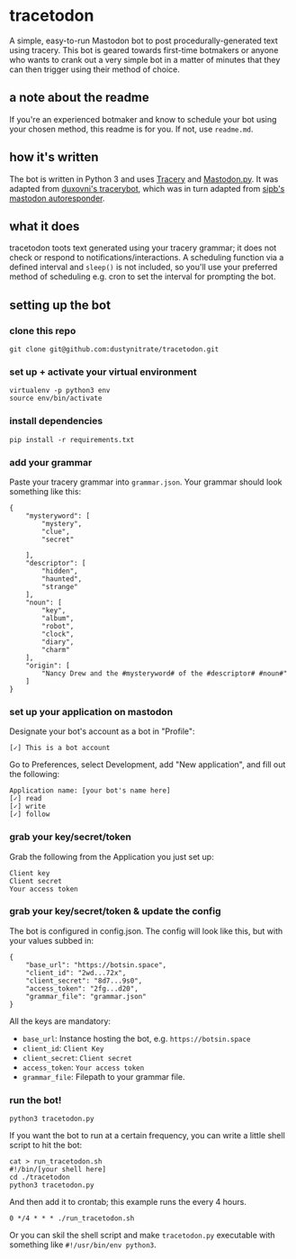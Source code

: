 # tracetodon

A simple, easy-to-run Mastodon bot to post procedurally-generated text using tracery. This bot is geared towards first-time botmakers or anyone who wants to crank out a very simple bot in a matter of minutes that they can then trigger using their method of choice.

## a note about the readme
If you're an experienced botmaker and know to schedule your bot using your chosen method, this readme is for you. If not, use `readme.md`.

## how it's written
The bot is written in Python 3 and uses [Tracery](https://pypi.python.org/pypi/tracery) and [Mastodon.py](https://github.com/halcy/Mastodon.py).  It was adapted from [duxovni's tracerybot](https://github.com/duxovni/tracerybot), which was in turn adapted from [sipb's mastodon autoresponder](https://github.com/sipb/mastodon-bot-autoresponder).

## what it does
tracetodon toots text generated using your tracery grammar; it does not check or respond to notifications/interactions. A scheduling function via a defined interval and `sleep()` is not included, so you'll use your preferred method of scheduling e.g. cron to set the interval for prompting the bot. 

## setting up the bot
### clone this repo
```
git clone git@github.com:dustynitrate/tracetodon.git
```
### set up + activate your virtual environment
```
virtualenv -p python3 env
source env/bin/activate
```
### install dependencies
```
pip install -r requirements.txt
```
### add your grammar
Paste your tracery grammar into `grammar.json`. Your grammar should look something like this:
```
{
	"mysteryword": [
		"mystery",
		"clue",
		"secret"

	],
	"descriptor": [
		"hidden",
		"haunted",
		"strange"
	],
	"noun": [
		"key",
		"album",
		"robot",
		"clock",
		"diary",
		"charm"
	],
	"origin": [
		"Nancy Drew and the #mysteryword# of the #descriptor# #noun#"
	]
}
```
### set up your application on mastodon
Designate your bot's account as a bot in "Profile":
```
[✓] This is a bot account
```
Go to Preferences, select Development, add "New application", and fill out the following:
```
Application name: [your bot's name here]
[✓] read
[✓] write
[✓] follow
```
### grab your key/secret/token
Grab the following from the Application you just set up:
```
Client key
Client secret
Your access token
```

### grab your key/secret/token & update the config
The bot is configured in config.json. The config will look like this, but with your values subbed in:

```
{
    "base_url": "https://botsin.space",  
    "client_id": "2wd...72x",
    "client_secret": "8d7...9s0",
    "access_token": "2fg...d20",  
    "grammar_file": "grammar.json"
}
```

All the keys are mandatory:

* `base_url`: Instance hosting the bot, e.g. `https://botsin.space`
* `client_id`: `Client Key`
* `client_secret`: `Client secret`
* `access_token`: `Your access token`
* `grammar_file`: Filepath to your grammar file.

### run the bot!
```
python3 tracetodon.py
```
If you want the bot to run at a certain frequency, you can write a little shell script to hit the bot:
```
cat > run_tracetodon.sh
#!/bin/[your shell here]
cd ./tracetodon
python3 tracetodon.py
```
And then add it to crontab; this example runs the every 4 hours.
```
0 */4 * * * ./run_tracetodon.sh
```

Or you can skil the shell script and make `tracetodon.py` executable with something like `#!/usr/bin/env python3`.
